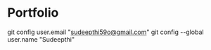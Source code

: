 # Portfolio

git config user.email "sudeepthi59o@gmail.com"
git config --global user.name "Sudeepthi"